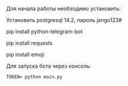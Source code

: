 Для начала работы необходимо установить:

Установить postgresql 14.2, пароль jango123#

pip install python-telegram-bot

pip install requests

pip install emoji

Для запуска бота через консоль:
```
TOKEN= python main.py
```